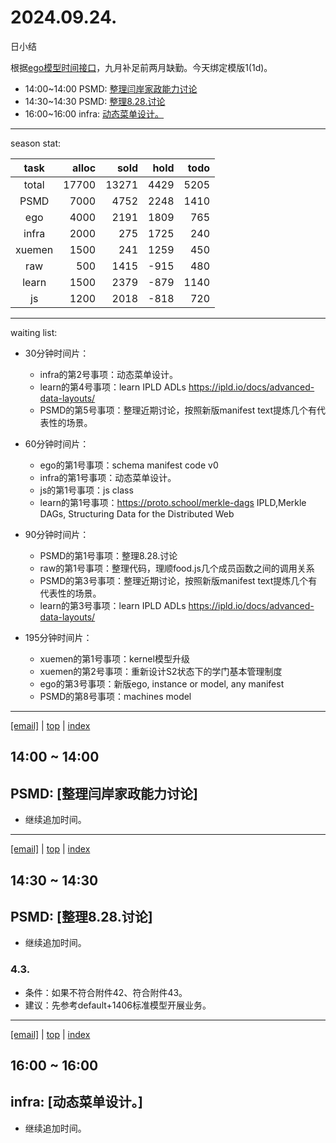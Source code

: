# 2024.09.24.
日小结

<a id="top"></a>
根据[ego模型时间接口](https://gitee.com/hyg/blog/blob/master/timeflow.md)，九月补足前两月缺勤。今天绑定模版1(1d)。

<a id="index"></a>
- 14:00~14:00	PSMD: [整理闫岸家政能力讨论](#20240924140000)
- 14:30~14:30	PSMD: [整理8.28.讨论](#20240924143000)
- 16:00~16:00	infra: [动态菜单设计。](#20240924160000)

---
season stat:

| task | alloc | sold | hold | todo |
| :---: | ---: | ---: | ---: | ---: |
| total | 17700 | 13271 | 4429 | 5205 |
| PSMD | 7000 | 4752 | 2248 | 1410 |
| ego | 4000 | 2191 | 1809 | 765 |
| infra | 2000 | 275 | 1725 | 240 |
| xuemen | 1500 | 241 | 1259 | 450 |
| raw | 500 | 1415 | -915 | 480 |
| learn | 1500 | 2379 | -879 | 1140 |
| js | 1200 | 2018 | -818 | 720 |

---
waiting list:


- 30分钟时间片：
  - infra的第2号事项：动态菜单设计。
  - learn的第4号事项：learn IPLD ADLs https://ipld.io/docs/advanced-data-layouts/
  - PSMD的第5号事项：整理近期讨论，按照新版manifest text提炼几个有代表性的场景。

- 60分钟时间片：
  - ego的第1号事项：schema manifest code v0
  - infra的第1号事项：动态菜单设计。
  - js的第1号事项：js class
  - learn的第1号事项：https://proto.school/merkle-dags IPLD,Merkle DAGs, Structuring Data for the Distributed Web

- 90分钟时间片：
  - PSMD的第1号事项：整理8.28.讨论
  - raw的第1号事项：整理代码，理顺food.js几个成员函数之间的调用关系
  - PSMD的第3号事项：整理近期讨论，按照新版manifest text提炼几个有代表性的场景。
  - learn的第3号事项：learn IPLD ADLs https://ipld.io/docs/advanced-data-layouts/

- 195分钟时间片：
  - xuemen的第1号事项：kernel模型升级
  - xuemen的第2号事项：重新设计S2状态下的学门基本管理制度
  - ego的第3号事项：新版ego, instance or model, any manifest
  - PSMD的第8号事项：machines model

---
<a href="mailto:huangyg@mars22.com?subject=关于2024.09.24.[整理闫岸家政能力讨论]任务&body=日期: 2024.09.24.%0D%0A序号: 5%0D%0A手稿:../../draft/2024/09/20240924.01.md%0D%0A---请勿修改邮件主题及以上内容 从下一行开始写您的想法---%0D%0A">[email]</a> | [top](#top) | [index](#index)
<a id="20240924140000"></a>
## 14:00 ~ 14:00
## PSMD: [整理闫岸家政能力讨论]

- 继续追加时间。

---
<a href="mailto:huangyg@mars22.com?subject=关于2024.09.24.[整理8.28.讨论]任务&body=日期: 2024.09.24.%0D%0A序号: 6%0D%0A手稿:../../draft/2024/09/20240924.02.md%0D%0A---请勿修改邮件主题及以上内容 从下一行开始写您的想法---%0D%0A">[email]</a> | [top](#top) | [index](#index)
<a id="20240924143000"></a>
## 14:30 ~ 14:30
## PSMD: [整理8.28.讨论]

- 继续追加时间。

### 4.3.

- 条件：如果不符合附件42、符合附件43。
- 建议：先参考default+1406标准模型开展业务。
---
<a href="mailto:huangyg@mars22.com?subject=关于2024.09.24.[动态菜单设计。]任务&body=日期: 2024.09.24.%0D%0A序号: 8%0D%0A手稿:../../draft/2024/09/20240924.03.md%0D%0A---请勿修改邮件主题及以上内容 从下一行开始写您的想法---%0D%0A">[email]</a> | [top](#top) | [index](#index)
<a id="20240924160000"></a>
## 16:00 ~ 16:00
## infra: [动态菜单设计。]

- 继续追加时间。
